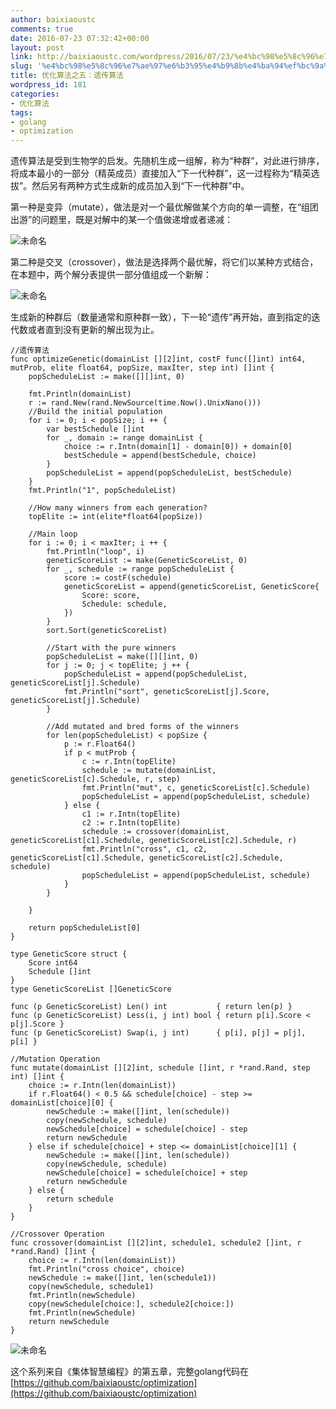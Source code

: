 ```yaml
---
author: baixiaoustc
comments: true
date: 2016-07-23 07:32:42+00:00
layout: post
link: http://baixiaoustc.com/wordpress/2016/07/23/%e4%bc%98%e5%8c%96%e7%ae%97%e6%b3%95%e4%b9%8b%e4%ba%94%ef%bc%9a%e9%81%97%e4%bc%a0%e7%ae%97%e6%b3%95/
slug: '%e4%bc%98%e5%8c%96%e7%ae%97%e6%b3%95%e4%b9%8b%e4%ba%94%ef%bc%9a%e9%81%97%e4%bc%a0%e7%ae%97%e6%b3%95'
title: 优化算法之五：遗传算法
wordpress_id: 181
categories:
- 优化算法
tags:
- golang
- optimization
---
```


遗传算法是受到生物学的启发。先随机生成一组解，称为“种群”，对此进行排序，将成本最小的一部分（精英成员）直接加入“下一代种群”，这一过程称为“精英选拔”。然后另有两种方式生成新的成员加入到“下一代种群”中。

第一种是变异（mutate），做法是对一个最优解做某个方向的单一调整，在“组团出游”的问题里，既是对解中的某一个值做递增或者递减：

![未命名](http://baixiaoustc.com/wordpress/wp-content/uploads/2016/07/未命名-4.png)

第二种是交叉（crossover），做法是选择两个最优解，将它们以某种方式结合，在本题中，两个解分表提供一部分值组成一个新解：

![未命名](http://baixiaoustc.com/wordpress/wp-content/uploads/2016/07/未命名-5.png)

生成新的种群后（数量通常和原种群一致），下一轮“遗传”再开始，直到指定的迭代数或者直到没有更新的解出现为止。

    
    //遗传算法
    func optimizeGenetic(domainList [][2]int, costF func([]int) int64, mutProb, elite float64, popSize, maxIter, step int) []int {
    	popScheduleList := make([][]int, 0)
    
    	fmt.Println(domainList)
    	r := rand.New(rand.NewSource(time.Now().UnixNano()))
    	//Build the initial population
    	for i := 0; i < popSize; i ++ {
    		var bestSchedule []int
    		for _, domain := range domainList {
    			choice := r.Intn(domain[1] - domain[0]) + domain[0]
    			bestSchedule = append(bestSchedule, choice)
    		}
    		popScheduleList = append(popScheduleList, bestSchedule)
    	}
    	fmt.Println("1", popScheduleList)
    
    	//How many winners from each generation?
    	topElite := int(elite*float64(popSize))
    
    	//Main loop
    	for i := 0; i < maxIter; i ++ {
    		fmt.Println("loop", i)
    		geneticScoreList := make(GeneticScoreList, 0)
    		for _, schedule := range popScheduleList {
    			score := costF(schedule)
    			geneticScoreList = append(geneticScoreList, GeneticScore{
    				Score: score,
    				Schedule: schedule,
    			})
    		}
    		sort.Sort(geneticScoreList)
    
    		//Start with the pure winners
    		popScheduleList = make([][]int, 0)
    		for j := 0; j < topElite; j ++ {
    			popScheduleList = append(popScheduleList, geneticScoreList[j].Schedule)
    			fmt.Println("sort", geneticScoreList[j].Score, geneticScoreList[j].Schedule)
    		}
    
    		//Add mutated and bred forms of the winners
    		for len(popScheduleList) < popSize {
    			p := r.Float64()
    			if p < mutProb {
    				c := r.Intn(topElite)
    				schedule := mutate(domainList, geneticScoreList[c].Schedule, r, step)
    				fmt.Println("mut", c, geneticScoreList[c].Schedule)
    				popScheduleList = append(popScheduleList, schedule)
    			} else {
    				c1 := r.Intn(topElite)
    				c2 := r.Intn(topElite)
    				schedule := crossover(domainList, geneticScoreList[c1].Schedule, geneticScoreList[c2].Schedule, r)
    				fmt.Println("cross", c1, c2, geneticScoreList[c1].Schedule, geneticScoreList[c2].Schedule, schedule)
    				popScheduleList = append(popScheduleList, schedule)
    			}
    		}
    
    	}
    
    	return popScheduleList[0]
    }
    
    type GeneticScore struct {
    	Score int64
    	Schedule []int
    }
    type GeneticScoreList []GeneticScore
    
    func (p GeneticScoreList) Len() int           { return len(p) }
    func (p GeneticScoreList) Less(i, j int) bool { return p[i].Score < p[j].Score }
    func (p GeneticScoreList) Swap(i, j int)      { p[i], p[j] = p[j], p[i] }
    
    //Mutation Operation
    func mutate(domainList [][2]int, schedule []int, r *rand.Rand, step int) []int {
    	choice := r.Intn(len(domainList))
    	if r.Float64() < 0.5 && schedule[choice] - step >= domainList[choice][0] {
    		newSchedule := make([]int, len(schedule))
    		copy(newSchedule, schedule)
    		newSchedule[choice] = schedule[choice] - step
    		return newSchedule
    	} else if schedule[choice] + step <= domainList[choice][1] {
    		newSchedule := make([]int, len(schedule))
    		copy(newSchedule, schedule)
    		newSchedule[choice] = schedule[choice] + step
    		return newSchedule
    	} else {
    		return schedule
    	}
    }
    
    //Crossover Operation
    func crossover(domainList [][2]int, schedule1, schedule2 []int, r *rand.Rand) []int {
    	choice := r.Intn(len(domainList))
    	fmt.Println("cross choice", choice)
    	newSchedule := make([]int, len(schedule1))
    	copy(newSchedule, schedule1)
    	fmt.Println(newSchedule)
    	copy(newSchedule[choice:], schedule2[choice:])
    	fmt.Println(newSchedule)
    	return newSchedule
    }
    


![未命名](http://baixiaoustc.com/wordpress/wp-content/uploads/2016/07/未命名-6.png)

这个系列来自《集体智慧编程》的第五章，完整golang代码在[https://github.com/baixiaoustc/optimization](https://github.com/baixiaoustc/optimization)
